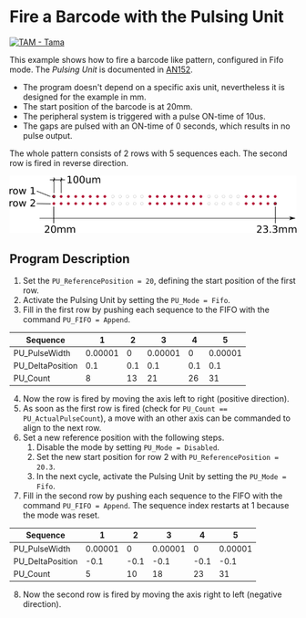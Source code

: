 # Fire a Barcode with the Pulsing Unit

 [![TAM - Tama](https://img.shields.io/static/v1?label=TAM&message=Tama&color=b51839)](https://www.triamec.com/tam-tama.html)

This example shows how to fire a barcode like pattern, configured in Fifo mode. The *Pulsing Unit* is documented in [AN152](https://www.triamec.com/en/documents.html).

- The program doesn't depend on a specific axis unit, nevertheless it is designed for the example in mm.
- The start position of the barcode is at 20mm.
- The peripheral system is triggered with a pulse ON-time of 10us.
- The gaps are pulsed with an ON-time of 0 seconds, which results in no pulse output.

The whole pattern consists of 2 rows with 5 sequences each. The second row is fired in reverse direction.

![Pattern](doc/BarcodeExample.png)

## Program Description

1. Set the `PU_ReferencePosition = 20`, defining the start position of the first row.
2. Activate the Pulsing Unit by setting the `PU_Mode = Fifo`.
3. Fill in the first row by pushing each sequence to the FIFO with the command `PU_FIFO = Append`.

| Sequence         | 1       | 2   | 3       | 4   | 5       |
| ---------------- | ------- | --- | ------- | --- | ------- |
| PU_PulseWidth    | 0.00001 | 0   | 0.00001 | 0   | 0.00001 |
| PU_DeltaPosition | 0.1     | 0.1 | 0.1     | 0.1 | 0.1     |
| PU_Count         | 8       | 13  | 21      | 26  | 31      |

4. Now the row is fired by moving the axis left to right (positive direction).
5. As soon as the first row is fired (check for `PU_Count == PU_ActualPulseCount`), a move with an other axis can be commanded to align to the next row.
6. Set a new reference position with the following steps.
   1. Disable the mode by setting `PU_Mode = Disabled`.
   2. Set the new start position for row 2 with `PU_ReferencePosition = 20.3`.
   3. In the next cycle, activate the Pulsing Unit by setting the `PU_Mode = Fifo`.
7. Fill in the second row by pushing each sequence to the FIFO with the command `PU_FIFO = Append`. The sequence index restarts at 1 because the mode was reset.

| Sequence         | 1       | 2   | 3       | 4   | 5       |
| ---------------- | ------- | --- | ------- | --- | ------- |
| PU_PulseWidth    | 0.00001 | 0   | 0.00001 | 0   | 0.00001 |
| PU_DeltaPosition | -0.1    | -0.1| -0.1    | -0.1| -0.1    |
| PU_Count         | 5       | 10  | 18      | 23  | 31      |

8. Now the second row is fired by moving the axis right to left (negative direction).
